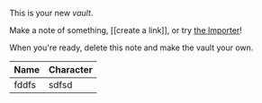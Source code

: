 This is your new *vault*.

Make a note of something, [[create a link]], or try [the Importer](https://help.obsidian.md/Plugins/Importer)!

When you're ready, delete this note and make the vault your own.



| **Name** | **Character** |
| -------- | ------------- |
| fddfs    | sdfsd         |
